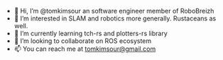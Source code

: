 - 👋 Hi, I’m @tomkimsour an software engineer member of RoboBreizh
- 👀 I’m interested in SLAM and robotics more generally. Rustaceans as well.
- 🌱 I’m currently learning tch-rs and plotters-rs library
- 💞️ I’m looking to collaborate on ROS ecosystem
- 📫 You can reach me at tomkimsour@gmail.com

<!---
tomkimsour/tomkimsour is a ✨ special ✨ repository because its `README.md` (this file) appears on your GitHub profile.
You can click the Preview link to take a look at your changes.
--->
